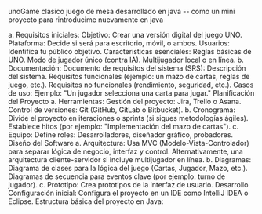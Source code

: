 unoGame clasico juego de mesa desarrollado en java -- como un mini proyecto para rintroducime nuevamente en java

a. Requisitos iniciales:
	Objetivo: Crear una versión digital del juego UNO.
	Plataforma: Decide si será para escritorio, móvil, o ambos.
	Usuarios: Identifica tu público objetivo.
	Características esenciales:
	Reglas básicas de UNO.
	Modo de jugador único (contra IA).
	Multijugador local o en línea.
b. Documentación:
	Documento de requisitos del sistema (SRS):
		Descripción del sistema.
			Requisitos funcionales (ejemplo: un mazo de cartas, reglas de juego, etc.).
			Requisitos no funcionales (rendimiento, seguridad, etc.).
	Casos de uso:
		Ejemplo: "Un jugador selecciona una carta para jugar."
Planificación del Proyecto
	a. Herramientas:
		Gestión del proyecto: Jira, Trello o Asana.
		Control de versiones: Git (GitHub, GitLab o Bitbucket).
	b. Cronograma:
		Divide el proyecto en iteraciones o sprints (si sigues metodologías ágiles).
		Establece hitos (por ejemplo: "Implementación del mazo de cartas").
	c. Equipo:
		Define roles: Desarrolladores, diseñador gráfico, probadores.
Diseño del Software
	a. Arquitectura:
		Usa MVC (Modelo-Vista-Controlador) para separar lógica de negocio, interfaz y control. Alternativamente, una arquitectura cliente-servidor si incluye multijugador en línea.
	b. Diagramas:
		Diagrama de clases para la lógica del juego (Cartas, Jugador, Mazo, etc.).
		Diagramas de secuencia para eventos clave (por ejemplo: turno de jugador).
	c. Prototipo:
		Crea prototipos de la interfaz de usuario.
Desarrollo
	Configuración inicial:
		Configura el proyecto en un IDE como IntelliJ IDEA o Eclipse.
Estructura básica del proyecto en Java:
